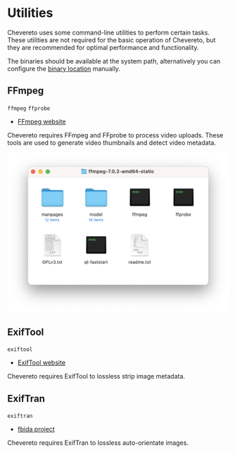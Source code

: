 # Utilities

Chevereto uses some command-line utilities to perform certain tasks. These utilities are not required for the basic operation of Chevereto, but they are recommended for optimal performance and functionality.

The binaries should be available at the system path, alternatively you can configure the [binary location](../configuration/environment.md#binary-paths) manually.

## FFmpeg

`ffmpeg` `ffprobe`

- [FFmpeg website](https://ffmpeg.org)

Chevereto requires FFmpeg and FFprobe to process video uploads. These tools are used to generate video thumbnails and detect video metadata.

![FFmpeg folder](../../src/third-party/ffmpeg/ffmpeg-folder.png)

## ExifTool

`exiftool`

- [ExifTool website](https://exiftool.org)

Chevereto requires ExifTool to lossless strip image metadata.

## ExifTran

`exiftran`

- [fbida project](https://www.kraxel.org/blog/linux/fbida/)

Chevereto requires ExifTran to lossless auto-orientate images.
